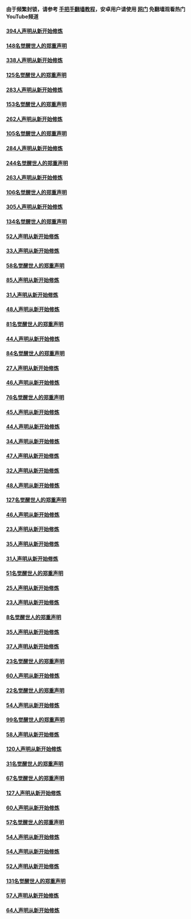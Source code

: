 #### 由于频繁封锁，请参考 [手把手翻墙教程](https://github.com/gfw-breaker/guides/wiki/)，安卓用户请使用 [网门](https://github.com/gfw-breaker/nogfw/blob/master/dl.md?t=05090301) 免翻墙观看热门YouTube频道 

#### [394人声明从新开始修炼](../pages/91/423914.md?t=05090301) 

#### [148名觉醒世人的郑重声明](../pages/91/423913.md?t=05090301) 

#### [338人声明从新开始修炼](../pages/91/423540.md?t=05090301) 

#### [125名觉醒世人的郑重声明](../pages/91/423539.md?t=05090301) 

#### [283人声明从新开始修炼](../pages/91/423296.md?t=05090301) 

#### [153名觉醒世人的郑重声明](../pages/91/423295.md?t=05090301) 

#### [262人声明从新开始修炼](../pages/91/423004.md?t=05090301) 

#### [105名觉醒世人的郑重声明](../pages/91/423003.md?t=05090301) 

#### [284人声明从新开始修炼](../pages/91/422707.md?t=05090301) 

#### [244名觉醒世人的郑重声明](../pages/91/422706.md?t=05090301) 

#### [263人声明从新开始修炼](../pages/91/422553.md?t=05090301) 

#### [106名觉醒世人的郑重声明](../pages/91/422552.md?t=05090301) 

#### [305人声明从新开始修炼](../pages/91/422153.md?t=05090301) 

#### [134名觉醒世人的郑重声明](../pages/91/422152.md?t=05090301) 

#### [52人声明从新开始修炼](../pages/91/421846.md?t=05090301) 

#### [33人声明从新开始修炼](../pages/91/421804.md?t=05090301) 

#### [58名觉醒世人的郑重声明](../pages/91/421845.md?t=05090301) 

#### [85人声明从新开始修炼](../pages/91/421769.md?t=05090301) 

#### [31人声明从新开始修炼](../pages/91/421763.md?t=05090301) 

#### [48人声明从新开始修炼](../pages/91/421605.md?t=05090301) 

#### [81名觉醒世人的郑重声明](../pages/91/421656.md?t=05090301) 

#### [44人声明从新开始修炼](../pages/91/421544.md?t=05090301) 

#### [84名觉醒世人的郑重声明](../pages/91/421543.md?t=05090301) 

#### [27人声明从新开始修炼](../pages/91/421465.md?t=05090301) 

#### [46人声明从新开始修炼](../pages/91/421454.md?t=05090301) 

#### [76名觉醒世人的郑重声明](../pages/91/421453.md?t=05090301) 

#### [45人声明从新开始修炼](../pages/91/421452.md?t=05090301) 

#### [44人声明从新开始修炼](../pages/91/421422.md?t=05090301) 

#### [34人声明从新开始修炼](../pages/91/421322.md?t=05090301) 

#### [47人声明从新开始修炼](../pages/91/421264.md?t=05090301) 

#### [32人声明从新开始修炼](../pages/91/421225.md?t=05090301) 

#### [48人声明从新开始修炼](../pages/91/421202.md?t=05090301) 

#### [127名觉醒世人的郑重声明](../pages/91/421224.md?t=05090301) 

#### [46人声明从新开始修炼](../pages/91/421203.md?t=05090301) 

#### [23人声明从新开始修炼](../pages/91/421138.md?t=05090301) 

#### [35人声明从新开始修炼](../pages/91/421122.md?t=05090301) 

#### [31人声明从新开始修炼](../pages/91/421081.md?t=05090301) 

#### [51名觉醒世人的郑重声明](../pages/91/421080.md?t=05090301) 

#### [25人声明从新开始修炼](../pages/91/421020.md?t=05090301) 

#### [23人声明从新开始修炼](../pages/91/420884.md?t=05090301) 

#### [8名觉醒世人的郑重声明](../pages/91/420883.md?t=05090301) 

#### [35人声明从新开始修炼](../pages/91/420809.md?t=05090301) 

#### [37人声明从新开始修炼](../pages/91/420766.md?t=05090301) 

#### [23名觉醒世人的郑重声明](../pages/91/420765.md?t=05090301) 

#### [60人声明从新开始修炼](../pages/91/420727.md?t=05090301) 

#### [22名觉醒世人的郑重声明](../pages/91/420726.md?t=05090301) 

#### [54人声明从新开始修炼](../pages/91/420529.md?t=05090301) 

#### [99名觉醒世人的郑重声明](../pages/91/420528.md?t=05090301) 

#### [58人声明从新开始修炼](../pages/91/420198.md?t=05090301) 

#### [120人声明从新开始修炼](../pages/91/420141.md?t=05090301) 

#### [31名觉醒世人的郑重声明](../pages/91/420197.md?t=05090301) 

#### [67名觉醒世人的郑重声明](../pages/91/420140.md?t=05090301) 

#### [127人声明从新开始修炼](../pages/91/420082.md?t=05090301) 

#### [60人声明从新开始修炼](../pages/91/420081.md?t=05090301) 

#### [57名觉醒世人的郑重声明](../pages/91/420080.md?t=05090301) 

#### [54人声明从新开始修炼](../pages/91/419533.md?t=05090301) 

#### [54人声明从新开始修炼](../pages/91/419532.md?t=05090301) 

#### [52人声明从新开始修炼](../pages/91/419531.md?t=05090301) 

#### [131名觉醒世人的郑重声明](../pages/91/419530.md?t=05090301) 

#### [57人声明从新开始修炼](../pages/91/419430.md?t=05090301) 

#### [64人声明从新开始修炼](../pages/91/419429.md?t=05090301) 

